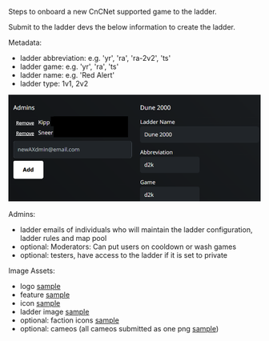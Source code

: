 Steps to onboard a new CnCNet supported game to the ladder.

Submit to the ladder devs the below information to create the ladder.

Metadata:
- ladder abbreviation: e.g. 'yr', 'ra', 'ra-2v2', 'ts'
- ladder game: e.g. 'yr', 'ra', 'ts'
- ladder name: e.g. 'Red Alert'
- ladder type: 1v1, 2v2

![ladder setup](./support_files/ladder%20setup.png)

Admins:
- ladder emails of individuals who will maintain the ladder configuration, ladder rules and map pool
- optional: Moderators: Can put users on cooldown or wash games
- optional: testers, have access to the ladder if it is set to private

Image Assets:
- logo [sample](./cncnet-api/resources/images/games/ra/logo.png)
- feature [sample](./cncnet-api/resources/images/feature/d2k.jpg)
- icon [sample](./cncnet-api/resources/images/games/ra/ra-icon.png)
- ladder image [sample](./cncnet-api/resources/images/ladder/ra-cover.png)
- optional: faction icons [sample](./cncnet-api/resources/images/game-icons/allied_ra.png)
- optional: cameos (all cameos submitted as one png [sample](./cncnet-api/resources/images/cameos/yr-cameo.png))

